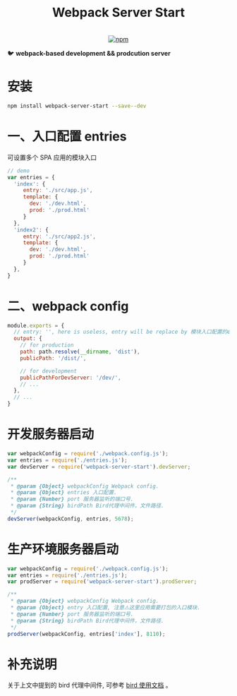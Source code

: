 <h1 align="center" style="margin: 30px 0 35px;">Webpack Server Start</h1>
<p align="center">
  <a href="https://www.npmjs.com/package/webpack-server-start"><img alt="npm" src="https://img.shields.io/npm/v/webpack-server-start"></a>
</p>

🐦 **webpack-based development && prodcution server**

# 安装

```bash
npm install webpack-server-start --save--dev
```

# 一、入口配置 entries

可设置多个 SPA 应用的模块入口

```javascript
// demo
var entries = {
  'index': {
     entry: './src/app.js',
     template: {
       dev: './dev.html',
       prod: './prod.html'
     }
  },
  'index2': {
     entry: './src/app2.js',
     template: {
       dev: './dev.html',
       prod: './prod.html'
     }
  },
}
```

# 二、webpack config

```javascript
module.exports = {
  // entry: '', here is useless, entry will be replace by 模块入口配置的entry
  output: {
    // for production
    path: path.resolve(__dirname, 'dist'),
    publicPath: '/dist/',

    // for development
    publicPathForDevServer: '/dev/',
    // ...
  },
  // ...
}
```

# 开发服务器启动

```javascript
var webpackConfig = require('./webpack.config.js');
var entries = require('./entries.js');
var devServer = require('webpack-server-start').devServer;

/**
 * @param {Object} webpackConfig Webpack config.
 * @param {Object} entries 入口配置.
 * @param {Number} port 服务器监听的端口号.
 * @param {String} birdPath Bird代理中间件，文件路径.
 */
devServer(webpackConfig, entries, 5678);
```

# 生产环境服务器启动

```javascript
var webpackConfig = require('./webpack.config.js');
var entries = require('./entries.js');
var prodServer = require('webpack-server-start').prodServer;

/**
 * @param {Object} webpackConfig Webpack config.
 * @param {Object} entry 入口配置, 注意⚠️这里应用需要打包的入口模块.
 * @param {Number} port 服务器监听的端口号.
 * @param {String} birdPath Bird代理中间件，文件路径.
 */
prodServer(webpackConfig, entries['index'], 8110);
```

# 补充说明

关于上文中提到的 bird 代理中间件, 可参考 [bird 使用文档](https://github.com/AngusYang9/bird-proxy-middleware) 。
